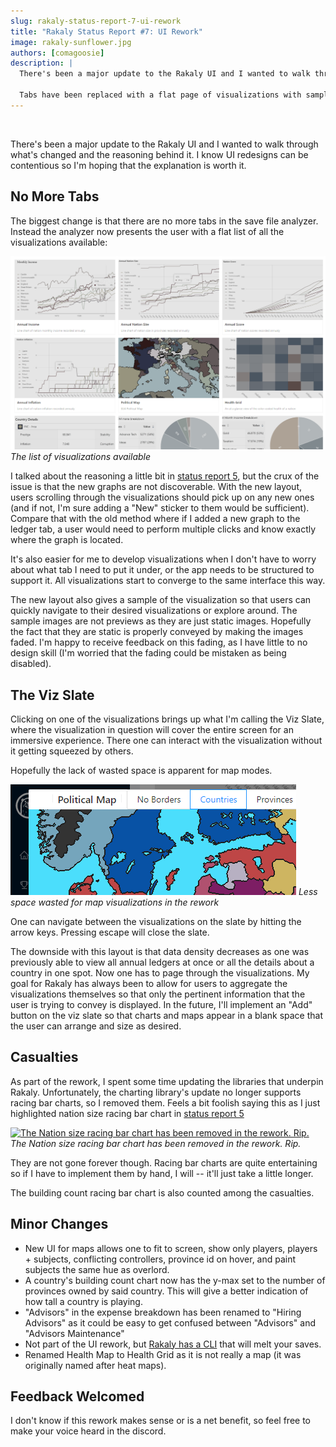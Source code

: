 ```yaml
---
slug: rakaly-status-report-7-ui-rework
title: "Rakaly Status Report #7: UI Rework"
image: rakaly-sunflower.jpg
authors: [comagoosie]
description: |
  There's been a major update to the Rakaly UI and I wanted to walk through what's changed and the reasoning behind it. I know UI redesigns can be contentious so I'm hoping that the explanation is worth it.

  Tabs have been replaced with a flat page of visualizations with sample images. And when drilling into a visualization, it will now cover the entire screen. 
---
```


<div style={{textAlign: "center"}}>
  <img alt="" width={512} height={170} src={require("./rakaly-sunflower.jpg").default} />
</div>

There's been a major update to the Rakaly UI and I wanted to walk through what's changed and the reasoning behind it. I know UI redesigns can be contentious so I'm hoping that the explanation is worth it.

<!--truncate-->

## No More Tabs

The biggest change is that there are no more tabs in the save file analyzer. Instead the analyzer now presents the user with a flat list of all the visualizations available:

[![The list of visualizations available](vis-list.png)](vis-list.png)
*The list of visualizations available*

I talked about the reasoning a little bit in [status report 5](/blog/rakaly-status-report-5), but the crux of the issue is that the new graphs are not discoverable. With the new layout, users scrolling through the visualizations should pick up on any new ones (and if not, I'm sure adding a "New" sticker to them would be sufficient). Compare that with the old method where if I added a new graph to the ledger tab, a user would need to perform multiple clicks and know exactly where the graph is located.

It's also easier for me to develop visualizations when I don't have to worry about what tab I need to put it under, or the app needs to be structured to support it. All visualizations start to converge to the same interface this way.

The new layout also gives a sample of the visualization so that users can quickly navigate to their desired visualizations or explore around. The sample images are not previews as they are just static images. Hopefully the fact that they are static is properly conveyed by making the images faded. I'm happy to receive feedback on this fading, as I have little to no design skill (I'm worried that the fading could be mistaken as being disabled).

## The Viz Slate

Clicking on one of the visualizations brings up what I'm calling the Viz Slate, where the visualization in question will cover the entire screen for an immersive experience. There one can interact with the visualization without it getting squeezed by others.

Hopefully the lack of wasted space is apparent for map modes.

[![Less space wasted for map visualizations in the rework](rakaly-dense-usage.png)](rakaly-dense-usage.png)
*Less space wasted for map visualizations in the rework*

One can navigate between the visualizations on the slate by hitting the arrow keys. Pressing escape will close the slate.

The downside with this layout is that data density decreases as one was previously able to view all annual ledgers at once or all the details about a country in one spot. Now one has to page through the visualizations. My goal for Rakaly has always been to allow for users to aggregate the visualizations themselves so that only the pertinent information that the user is trying to convey is displayed. In the future, I'll implement an "Add" button on the viz slate so that charts and maps appear in a blank space that the user can arrange and size as desired.

## Casualties

As part of the rework, I spent some time updating the libraries that underpin Rakaly. Unfortunately, the charting library's update no longer supports racing bar charts, so I removed them. Feels a bit foolish saying this as I just highlighted nation size racing bar chart in [status report 5](/blog/rakaly-status-report-5)

[![The Nation size racing bar chart has been removed in the rework. Rip.](nation-size.gif)](nation-size.gif)
*The Nation size racing bar chart has been removed in the rework. Rip.*

They are not gone forever though. Racing bar charts are quite entertaining so if I have to implement them by hand, I will -- it'll just take a little longer.

The building count racing bar chart is also counted among the casualties.

## Minor Changes

- New UI for maps allows one to fit to screen, show only players, players + subjects, conflicting controllers, province id on hover, and paint subjects the same hue as overlord.
- A country's building count chart now has the y-max set to the number of provinces owned by said country. This will give a better indication of how tall a country is playing.
- "Advisors" in the expense breakdown has been renamed to "Hiring Advisors" as it could be easy to get confused between "Advisors" and "Advisors Maintenance"
- Not part of the UI rework, but [Rakaly has a CLI](https://github.com/rakaly/cli) that will melt your saves.
- Renamed Health Map to Health Grid as it is not really a map (it was originally named after heat maps).

## Feedback Welcomed

I don't know if this rework makes sense or is a net benefit, so feel free to make your voice heard in the discord.